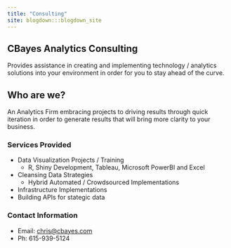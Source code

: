 ```yaml
---
title: "Consulting"
site: blogdown:::blogdown_site
---
```


## CBayes Analytics Consulting

Provides assistance in creating and implementing technology / analytics solutions into your environment in order for you to stay ahead of the curve. 


## Who are we?
An Analytics Firm embracing projects to driving results through quick iteration in order to generate results that will bring more clarity to your business. 


### Services Provided 
* Data Visualization Projects / Training
  * R, Shiny Development, Tableau, Microsoft PowerBI and Excel
* Cleansing Data Strategies
  * Hybrid Automated / Crowdsourced Implementations
* Infrastructure Implementations
* Building APIs for stategic data 

### Contact Information
* Email: chris@cbayes.com
* Ph: 615-939-5124

